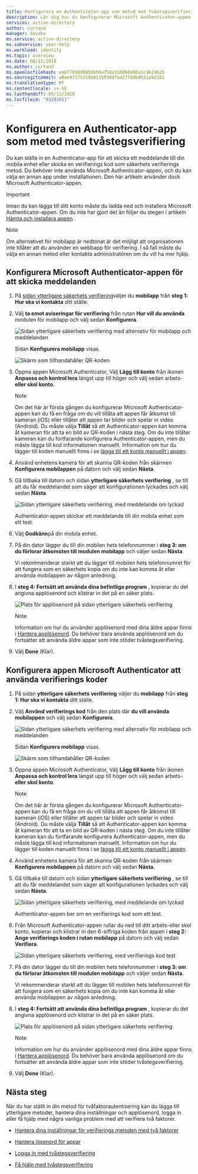 ```yaml
---
title: Konfigurera en Authenticator-app som metod med tvåstegsverifiering – Azure Active Directory | Microsoft Docs
description: Lär dig hur du konfigurerar Microsoft Authenticator-appen som en metod för verifiering av två faktorer.
services: active-directory
author: curtand
manager: daveba
ms.service: active-directory
ms.subservice: user-help
ms.workload: identity
ms.topic: overview
ms.date: 08/12/2019
ms.author: curtand
ms.openlocfilehash: ea6f78d0d0856bb6a758a3168b6b86a1c962962b
ms.sourcegitcommit: a8ee9717531050115916dfe427f84bd531a92341
ms.translationtype: MT
ms.contentlocale: sv-SE
ms.lasthandoff: 05/12/2020
ms.locfileid: "83201011"
---
```

# <a name="set-up-an-authenticator-app-as-your-two-factor-verification-method"></a>Konfigurera en Authenticator-app som metod med tvåstegsverifiering

Du kan ställa in en Authenticator-app för att skicka ett meddelande till din mobila enhet eller skicka en verifierings kod som säkerhets verifierings metod. Du behöver inte använda Microsoft Authenticator-appen, och du kan välja en annan app under installationen. Den här artikeln använder dock Microsoft Authenticator-appen.

>[!Important]
>Innan du kan lägga till ditt konto måste du ladda ned och installera Microsoft Authenticator-appen. Om du inte har gjort det än följer du stegen i artikeln [Hämta och installera appen](user-help-auth-app-download-install.md) .

>[!Note]
> Om alternativet för mobilapp är nedtonat är det möjligt att organisationen inte tillåter att du använder en webbapp för verifiering. I så fall måste du välja en annan metod eller kontakta administratören om du vill ha mer hjälp.

## <a name="set-up-the-microsoft-authenticator-app-to-send-notifications"></a>Konfigurera Microsoft Authenticator-appen för att skicka meddelanden

1. På [sidan ytterligare säkerhets verifiering](https://account.activedirectory.windowsazure.com/proofup.aspx?proofup=1)väljer du **mobilapp** från **steg 1: Hur ska vi kontakta** ditt ställe.

2. Välj **ta emot aviseringar för verifiering** från rutan **Hur vill du använda** modulen för mobilapp och välj sedan **Konfigurera**.

    ![Sidan ytterligare säkerhets verifiering med alternativ för mobilapp och meddelanden](media/multi-factor-authentication-verification-methods/multi-factor-authentication-auth-app-notification.png)

    Sidan **Konfigurera mobilapp** visas.

    ![Skärm som tillhandahåller QR-koden](media/multi-factor-authentication-verification-methods/multi-factor-authentication-auth-app-barcode.png)

3. Öppna appen Microsoft Authenticator, Välj **Lägg till konto** från ikonen **Anpassa och kontrol lera** längst upp till höger och välj sedan arbets- **eller skol konto**.

    >[!Note]
    >Om det här är första gången du konfigurerar Microsoft Authenticator-appen kan du få en fråga om du vill tillåta att appen får åtkomst till kameran (iOS) eller tillåter att appen tar bilder och spelar in video (Android). Du måste välja **Tillåt** så att Authenticator-appen kan komma åt kameran för att ta en bild av QR-koden i nästa steg. Om du inte tillåter kameran kan du fortfarande konfigurera Authenticator-appen, men du måste lägga till kod informationen manuellt. Information om hur du lägger till koden manuellt finns i se [lägga till ett konto manuellt i appen](user-help-auth-app-add-account-manual.md).

4. Använd enhetens kamera för att skanna QR-koden från skärmen **Konfigurera mobilappen** på datorn och välj sedan **Nästa**.

5. Gå tillbaka till datorn och sidan **ytterligare säkerhets verifiering** , se till att du får meddelandet som säger att konfigurationen lyckades och välj sedan **Nästa**.

    ![Sidan ytterligare säkerhets verifiering, med meddelande om lyckad](media/multi-factor-authentication-verification-methods/multi-factor-authentication-auth-app-notification-confirm.png)

    Authenticator-appen skickar ett meddelande till din mobila enhet som ett test.

6. Välj **Godkänn**på din mobila enhet.

7. På din dator lägger du till din mobilen hets telefonnummer i **steg 3: om du förlorar åtkomsten till modulen mobilapp** och väljer sedan **Nästa**.

    Vi rekommenderar starkt att du lägger till mobilen hets telefonnumret för att fungera som en säkerhets kopia om du inte kan komma åt eller använda mobilappen av någon anledning.

8. I **steg 4: Fortsätt att använda dina befintliga program** , kopierar du det angivna applösenord och klistrar in det på en säker plats.

    ![Plats för applösenord på sidan ytterligare säkerhets verifiering](media/multi-factor-authentication-verification-methods/multi-factor-authentication-app-passwords.png)

    >[!Note]
    >Information om hur du använder applösenord med dina äldre appar finns i [Hantera applösenord](multi-factor-authentication-end-user-app-passwords.md). Du behöver bara använda applösenord om du fortsätter att använda äldre appar som inte stöder tvåstegsverifiering.

9. Välj **Done** (Klar).

## <a name="set-up-the-microsoft-authenticator-app-to-use-verification-codes"></a>Konfigurera appen Microsoft Authenticator att använda verifierings koder

1. På sidan **ytterligare säkerhets verifiering** väljer du **mobilapp** från **steg 1: Hur ska vi kontakta** ditt ställe.

2. Välj **Använd verifierings kod** från den plats där **du vill använda mobilappen** och välj sedan **Konfigurera**.

    ![Sidan ytterligare säkerhets verifiering med alternativ för mobilapp och meddelanden](media/multi-factor-authentication-verification-methods/multi-factor-authentication-auth-app-verification-code.png)

    Sidan **Konfigurera mobilapp** visas.

    ![Skärm som tillhandahåller QR-koden](media/multi-factor-authentication-verification-methods/multi-factor-authentication-auth-app-barcode.png)

3. Öppna appen Microsoft Authenticator, Välj **Lägg till konto** från ikonen **Anpassa och kontrol lera** längst upp till höger och välj sedan arbets- **eller skol konto**.

    >[!Note]
    >Om det här är första gången du konfigurerar Microsoft Authenticator-appen kan du få en fråga om du vill tillåta att appen får åtkomst till kameran (iOS) eller tillåter att appen tar bilder och spelar in video (Android). Du måste välja **Tillåt** så att Authenticator-appen kan komma åt kameran för att ta en bild av QR-koden i nästa steg. Om du inte tillåter kameran kan du fortfarande konfigurera Authenticator-appen, men du måste lägga till kod informationen manuellt. Information om hur du lägger till koden manuellt finns i se [lägga till ett konto manuellt i appen](user-help-auth-app-add-account-manual.md).

4. Använd enhetens kamera för att skanna QR-koden från skärmen **Konfigurera mobilappen** på datorn och välj sedan **Nästa**.

5. Gå tillbaka till datorn och sidan **ytterligare säkerhets verifiering** , se till att du får meddelandet som säger att konfigurationen lyckades och välj sedan **Nästa**.

    ![Sidan ytterligare säkerhets verifiering, med meddelande om lyckad](media/multi-factor-authentication-verification-methods/multi-factor-authentication-auth-app-verification-confirm.png)

    Authenticator-appen ber om en verifierings kod som ett test.

6. Från Microsoft Authenticator-appen rullar du ned till ditt arbets-eller skol konto, kopierar och klistrar in den 6-siffriga koden från appen i **steg 2: Ange verifierings koden i rutan mobilapp** på datorn och välj sedan **Verifiera**.

    ![Sidan ytterligare säkerhets verifiering, med verifierings kod test](media/multi-factor-authentication-verification-methods/multi-factor-authentication-auth-app-verification-test.png)

7. På din dator lägger du till din mobilen hets telefonnummer i **steg 3: om du förlorar åtkomsten till modulen mobilapp** och väljer sedan **Nästa**.

    Vi rekommenderar starkt att du lägger till mobilen hets telefonnumret för att fungera som en säkerhets kopia om du inte kan komma åt eller använda mobilappen av någon anledning.

8. I **steg 4: Fortsätt att använda dina befintliga program** , kopierar du det angivna applösenord och klistrar in det på en säker plats.

    ![Plats för applösenord på sidan ytterligare säkerhets verifiering](media/multi-factor-authentication-verification-methods/multi-factor-authentication-app-passwords.png)

    >[!Note]
    >Information om hur du använder applösenord med dina äldre appar finns i [Hantera applösenord](multi-factor-authentication-end-user-app-passwords.md). Du behöver bara använda applösenord om du fortsätter att använda äldre appar som inte stöder tvåstegsverifiering.

9. Välj **Done** (Klar).

## <a name="next-steps"></a>Nästa steg

När du har ställt in din metod för tvåfaktorautentisering kan du lägga till ytterligare metoder, hantera dina inställningar och applösenord, logga in eller få hjälp med några vanliga problem med att verifiera två faktorer.

- [Hantera dina inställningar för verifierings metoden med två faktorer](multi-factor-authentication-end-user-manage-settings.md)

- [Hantera lösenord för appar](multi-factor-authentication-end-user-app-passwords.md)

- [Logga in med tvåstegsverifiering](multi-factor-authentication-end-user-signin.md)

- [Få hjälp med tvåstegsverifiering](multi-factor-authentication-end-user-troubleshoot.md)
